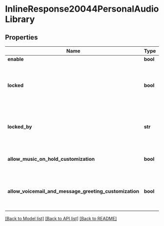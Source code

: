 # InlineResponse20044PersonalAudioLibrary

## Properties
Name | Type | Description | Notes
------------ | ------------- | ------------- | -------------
**enable** | **bool** |  | [optional] 
**locked** | **bool** | Whether the senior administrator allows users to modify the current settings. | [optional] 
**locked_by** | **str** | Which level of administrator prohibits the modification of the current settings. | [optional] 
**allow_music_on_hold_customization** | **bool** | Whether to allow music on hold customization. | [optional] 
**allow_voicemail_and_message_greeting_customization** | **bool** | Whether to allow voicemail and message greeting customization. | [optional] 

[[Back to Model list]](../README.md#documentation-for-models) [[Back to API list]](../README.md#documentation-for-api-endpoints) [[Back to README]](../README.md)

